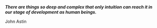_**There are things so deep and complex that only intuition can reach it in our stage of development as human beings.**_

John Astin